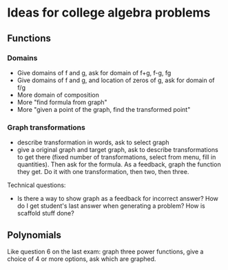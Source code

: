 # Ideas for college algebra problems

## Functions

### Domains

- Give domains of f and g, ask for domain of f+g, f-g, fg
- Give domains of f and g, and location of zeros of g, ask for domain of f/g
- More domain of composition
- More "find formula from graph"
- More "given a point of the graph, find the transformed point"

### Graph transformations

- describe transformation in words, ask to select graph
- give a original graph and target graph, ask to describe transformations to
  get there (fixed number of transformations, select from menu, fill in
  quantities).  Then ask for the formula.  As a feedback, graph the function
  they get.  Do it with one transformation, then two, then three.

Technical questions:

- Is there a way to show graph as a feedback for incorrect answer?  How do I
  get student's last answer when generating a problem?  How is scaffold stuff
  done?


## Polynomials

Like question 6 on the last exam: graph three power functions, give a choice of
4 or more options, ask which are graphed.


